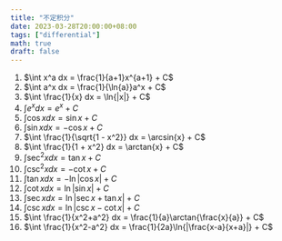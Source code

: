 ```yaml
---
title: "不定积分"
date: 2023-03-28T20:00:00+08:00
tags: ["differential"]
math: true
draft: false
---
```


1. $\int x^a dx = \frac{1}{a+1}x^{a+1} + C$
2. $\int a^x dx = \frac{1}{\ln{a}}a^x + C$
3. $\int \frac{1}{x} dx = \ln{|x|} + C$
4. $\int e^x dx = e^x + C$
5. $\int \cos{x} dx = \sin{x} + C$
6. $\int \sin{x} dx = -\cos{x} + C$
7. $\int \frac{1}{\sqrt{1 - x^2}} dx = \arcsin{x} + C$
8. $\int \frac{1}{1 + x^2} dx = \arctan{x} + C$
9. $\int {\sec}^2{x} dx = \tan{x} + C$
10. $\int {\csc}^2{x} dx = -\cot{x} + C$
11. $\int \tan{x} dx = -\ln{|\cos{x}|} + C$
12. $\int \cot{x} dx = \ln{|\sin{x}|} + C$
13. $\int \sec{x} dx = \ln{|\sec{x} + \tan{x}|} + C$
14. $\int \csc{x} dx = \ln{|\csc{x} - \cot{x}|} + C$
15. $\int \frac{1}{x^2+a^2} dx = \frac{1}{a}\arctan{\frac{x}{a}} + C$
16. $\int \frac{1}{x^2-a^2} dx = \frac{1}{2a}\ln{|\frac{x-a}{x+a}|} + C$